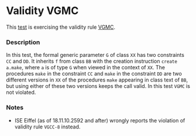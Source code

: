 # Validity VGMC

This [test](.) is exercising the validity rule [VGMC](../Readme.md).

### Description

In this test, the formal generic parameter `G` of class `XX` has two constraints `CC` and `DD`. It inherits `f` from class `BB` with the creation instruction `create a.make`, where `a` is of type `G` when viewed in the context of `XX`. The procedures `make` in the constraint `CC` and `make` in the constraint `DD` are two different versions in `XX` of the procedures `make` appearing in class text of `BB`, but using either of these two versions keeps the call valid. In this test `VGMC` is not violated.

### Notes

* ISE Eiffel (as of 18.11.10.2592 and after) wrongly reports the violation of validity rule `VGCC-8` instead.
